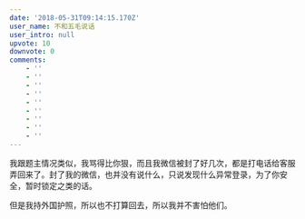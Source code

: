 ```yaml
---
date: '2018-05-31T09:14:15.170Z'
user_name: 不和五毛说话
user_intro: null
upvote: 10
downvote: 0
comments:
    - ''
    - ''
    - ''
    - ''
    - ''
    - ''
    - ''
    - ''
    - ''
---
```


我跟题主情况类似，我骂得比你狠，而且我微信被封了好几次，都是打电话给客服弄回来了。封了我的微信，也并没有说什么，只说发现什么异常登录，为了你安全，暂时锁定之类的话。

但是我持外国护照，所以也不打算回去，所以我并不害怕他们。
